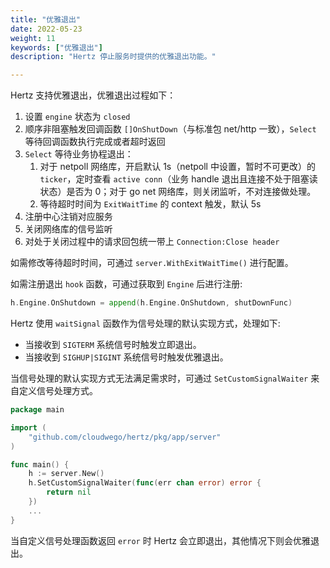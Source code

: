 ```yaml
---
title: "优雅退出"
date: 2022-05-23
weight: 11
keywords: ["优雅退出"]
description: "Hertz 停止服务时提供的优雅退出功能。"

---
```


Hertz 支持优雅退出，优雅退出过程如下：

1. 设置 `engine` 状态为 `closed`
2. 顺序非阻塞触发回调函数 `[]OnShutDown`（与标准包 net/http 一致），`Select` 等待回调函数执行完成或者超时返回
3. `Select` 等待业务协程退出：
   1. 对于 netpoll 网络库，开启默认 1s（netpoll 中设置，暂时不可更改）的 `ticker`，定时查看 `active conn`（业务 handle 退出且连接不处于阻塞读状态）是否为 0；对于 go net 网络库，则关闭监听，不对连接做处理。
   2. 等待超时时间为 `ExitWaitTime` 的 context 触发，默认 5s
4. 注册中心注销对应服务
5. 关闭网络库的信号监听
6. 对处于关闭过程中的请求回包统一带上 `Connection:Close header`

如需修改等待超时时间，可通过 `server.WithExitWaitTime()` 进行配置。

如需注册退出 `hook` 函数，可通过获取到 `Engine` 后进行注册:

```go
h.Engine.OnShutdown = append(h.Engine.OnShutdown, shutDownFunc)
```

Hertz 使用 `waitSignal` 函数作为信号处理的默认实现方式，处理如下:

- 当接收到 `SIGTERM` 系统信号时触发立即退出。
- 当接收到 `SIGHUP|SIGINT` 系统信号时触发优雅退出。

当信号处理的默认实现方式无法满足需求时，可通过 `SetCustomSignalWaiter` 来自定义信号处理方式。

```go
package main

import (
	"github.com/cloudwego/hertz/pkg/app/server"
)

func main() {
	h := server.New()
	h.SetCustomSignalWaiter(func(err chan error) error {
		return nil
	})
	...
}

```

当自定义信号处理函数返回 `error` 时 Hertz 会立即退出，其他情况下则会优雅退出。
